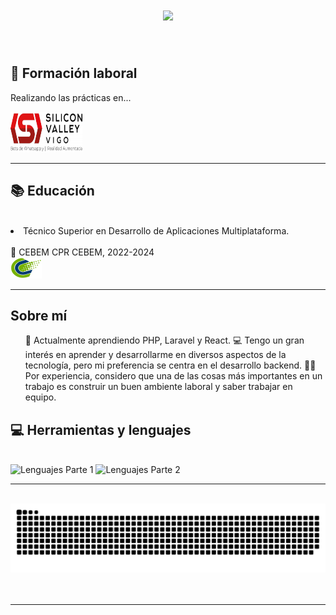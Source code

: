 <h1 align="center">
    <img src="https://readme-typing-svg.herokuapp.com/?font=Righteous&size=35&center=true&vCenter=true&width=500&height=70&duration=4000&lines=Hey!+👋;+Soy+Héctor...+el+DAMnificado!;" />
</h1>
<br/>

<div>
  <h2>
    💼 Formación laboral
  </h2>
    
  Realizando las prácticas en...
  
  <img src="SILVALI.png" alt="SILVALI" width="115" height="65"/> <!-- Ajusta el tamaño aquí -->
</div>

<hr/>

<h2>
 📚 Educación
</h2>
<br/>
<div>
  <li>Técnico Superior en Desarrollo de Aplicaciones Multiplataforma.</li>
  <br/>
 📌 CEBEM CPR CEBEM, 2022-2024
  <br/>
  <img src="CEBEM.png" alt="CEBEM" />
</div>

<hr/>

<div>
  <h2>Sobre mí</h2>
  
  <ul>
    🧠 Actualmente aprendiendo PHP, Laravel y React.
    💻 Tengo un gran interés en aprender y desarrollarme en diversos aspectos de la tecnología, pero mi preferencia se centra en el desarrollo backend.
    👨‍🍳 Por experiencia, considero que una de las cosas más importantes en un trabajo es construir un buen ambiente laboral y saber trabajar en equipo.
  </ul>
</div>


<h2>
  💻 Herramientas y lenguajes
</h2>
<br/>
<div>
  <img src="https://skillicons.dev/icons?i=bootstrap,html,github,git" alt="Lenguajes Parte 1" />
  <img src="https://skillicons.dev/icons?i=laravel,nodejs,react,python,javascript,django,hibernate,java,mysql" alt="Lenguajes Parte 2" />
  <br/>
</div>

<hr/>



<div align="center">
  <br/>
  <img alt="snake eating my contributions" src="https://raw.githubusercontent.com/salesp07/salesp07/output/github-contribution-grid-snake.svg" />
  <br/><br/><br/>
</div>


<hr/>

